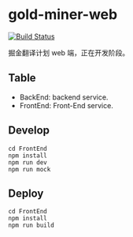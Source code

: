 # gold-miner-web

[![Build Status](https://travis-ci.org/sqrthree/gold-miner-web.svg?branch=develop)](https://travis-ci.org/sqrthree/gold-miner-web)

掘金翻译计划 web 端，正在开发阶段。

## Table

- BackEnd: backend service.
- FrontEnd: Front-End service.

## Develop

```
cd FrontEnd
npm install
npm run dev
npm run mock
```

## Deploy

```
cd FrontEnd
npm install
npm run build
```
